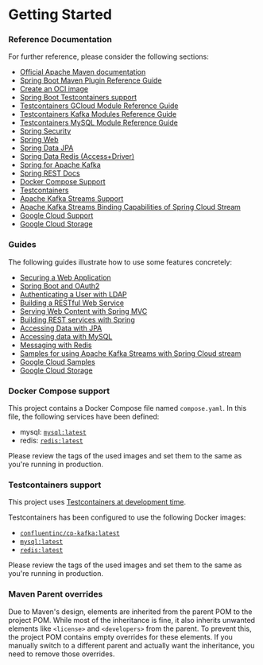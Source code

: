# Getting Started

### Reference Documentation
For further reference, please consider the following sections:

* [Official Apache Maven documentation](https://maven.apache.org/guides/index.html)
* [Spring Boot Maven Plugin Reference Guide](https://docs.spring.io/spring-boot/3.3.7/maven-plugin)
* [Create an OCI image](https://docs.spring.io/spring-boot/3.3.7/maven-plugin/build-image.html)
* [Spring Boot Testcontainers support](https://docs.spring.io/spring-boot/3.3.7/reference/testing/testcontainers.html#testing.testcontainers)
* [Testcontainers GCloud Module Reference Guide](https://java.testcontainers.org/modules/gcloud/)
* [Testcontainers Kafka Modules Reference Guide](https://java.testcontainers.org/modules/kafka/)
* [Testcontainers MySQL Module Reference Guide](https://java.testcontainers.org/modules/databases/mysql/)
* [Spring Security](https://docs.spring.io/spring-boot/3.3.7/reference/web/spring-security.html)
* [Spring Web](https://docs.spring.io/spring-boot/3.3.7/reference/web/servlet.html)
* [Spring Data JPA](https://docs.spring.io/spring-boot/3.3.7/reference/data/sql.html#data.sql.jpa-and-spring-data)
* [Spring Data Redis (Access+Driver)](https://docs.spring.io/spring-boot/3.3.7/reference/data/nosql.html#data.nosql.redis)
* [Spring for Apache Kafka](https://docs.spring.io/spring-boot/3.3.7/reference/messaging/kafka.html)
* [Spring REST Docs](https://docs.spring.io/spring-restdocs/docs/current/reference/htmlsingle/)
* [Docker Compose Support](https://docs.spring.io/spring-boot/3.3.7/reference/features/dev-services.html#features.dev-services.docker-compose)
* [Testcontainers](https://java.testcontainers.org/)
* [Apache Kafka Streams Support](https://docs.spring.io/spring-kafka/reference/streams.html)
* [Apache Kafka Streams Binding Capabilities of Spring Cloud Stream](https://docs.spring.io/spring-cloud-stream/reference/kafka/kafka-streams-binder/usage.html)
* [Google Cloud Support](https://googlecloudplatform.github.io/spring-cloud-gcp/reference/html/index.html)
* [Google Cloud Storage](https://googlecloudplatform.github.io/spring-cloud-gcp/reference/html/index.html#cloud-storage)

### Guides
The following guides illustrate how to use some features concretely:

* [Securing a Web Application](https://spring.io/guides/gs/securing-web/)
* [Spring Boot and OAuth2](https://spring.io/guides/tutorials/spring-boot-oauth2/)
* [Authenticating a User with LDAP](https://spring.io/guides/gs/authenticating-ldap/)
* [Building a RESTful Web Service](https://spring.io/guides/gs/rest-service/)
* [Serving Web Content with Spring MVC](https://spring.io/guides/gs/serving-web-content/)
* [Building REST services with Spring](https://spring.io/guides/tutorials/rest/)
* [Accessing Data with JPA](https://spring.io/guides/gs/accessing-data-jpa/)
* [Accessing data with MySQL](https://spring.io/guides/gs/accessing-data-mysql/)
* [Messaging with Redis](https://spring.io/guides/gs/messaging-redis/)
* [Samples for using Apache Kafka Streams with Spring Cloud stream](https://github.com/spring-cloud/spring-cloud-stream-samples/tree/master/kafka-streams-samples)
* [Google Cloud Samples](https://github.com/GoogleCloudPlatform/spring-cloud-gcp/tree/main/spring-cloud-gcp-samples)
* [Google Cloud Storage](https://github.com/GoogleCloudPlatform/spring-cloud-gcp/tree/main/spring-cloud-gcp-samples/spring-cloud-gcp-storage-resource-sample)

### Docker Compose support
This project contains a Docker Compose file named `compose.yaml`.
In this file, the following services have been defined:

* mysql: [`mysql:latest`](https://hub.docker.com/_/mysql)
* redis: [`redis:latest`](https://hub.docker.com/_/redis)

Please review the tags of the used images and set them to the same as you're running in production.

### Testcontainers support

This project uses [Testcontainers at development time](https://docs.spring.io/spring-boot/3.3.7/reference/features/dev-services.html#features.dev-services.testcontainers).

Testcontainers has been configured to use the following Docker images:

* [`confluentinc/cp-kafka:latest`](https://hub.docker.com/r/confluentinc/cp-kafka)
* [`mysql:latest`](https://hub.docker.com/_/mysql)
* [`redis:latest`](https://hub.docker.com/_/redis)

Please review the tags of the used images and set them to the same as you're running in production.

### Maven Parent overrides

Due to Maven's design, elements are inherited from the parent POM to the project POM.
While most of the inheritance is fine, it also inherits unwanted elements like `<license>` and `<developers>` from the parent.
To prevent this, the project POM contains empty overrides for these elements.
If you manually switch to a different parent and actually want the inheritance, you need to remove those overrides.

